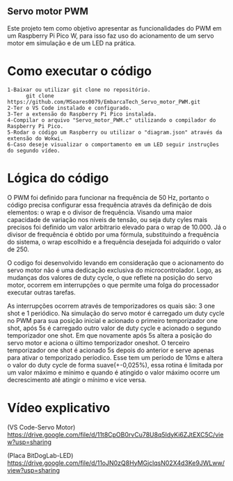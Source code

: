 ## Servo motor PWM

Este projeto tem como objetivo apresentar as funcionalidades do PWM em um Raspberry Pi Pico W, para isso faz uso do acionamento de um servo motor em simulação e de um LED na prática.

# Como executar o código
    1-Baixar ou utilizar git clone no repositório.
          git clone https://github.com/MSoares0079/EmbarcaTech_Servo_motor_PWM.git
    2-Ter o VS Code instalado e configurado.
    3-Ter a extensão do Raspberry Pi Pico instalada.
    4-Compilar o arquivo "Servo_motor_PWM.c" utilizando o compilador do Raspberry Pi Pico.
    5-Rodar o código um Raspberry ou utilizar o "diagram.json" através da extensão do Wokwi.
    6-Caso deseje visualizar o comportamento em um LED seguir instruções do segundo vídeo.
# Lógica do código

O PWM foi definido para funcionar na frequência de 50 Hz,
portanto o código precisa configurar essa frequência através da definição de dois elementos: o wrap e o divisor de frequência.
Visando uma maior capacidade de variação nos niveis de tensão,
ou seja duty cyles mais precisos foi definido um valor arbitrario elevado para o wrap de 10.000. 
Já o divisor de frequência é obtido por uma fórmula, substituindo a frequência do sistema,
o wrap escolhido e a frequência desejada foi adquirido o valor de 250.


O codigo foi desenvolvido levando em consideração que o acionamento do servo motor não é uma dedicação exclusiva do microcontrolador. 
Logo, as mudanças dos valores de duty cycle, o que reflete na posição do servo motor,
ocorrem em interrupções o que permite uma folga do processador executar outras tarefas.  


As interrupções ocorrem através de temporizadores os quais são: 3 one shot e 1 periódico. 
Na simulação do servo motor é carregado um duty cycle no PWM para sua posição inicial e acionado o primeiro temporizador one shot,
após 5s é carregado outro valor de duty cycle e acionado o segundo temporizador one shot.
Em que novamente após 5s altera a posição do servo motor e aciona o último temporizador oneshot.
O terceiro temporizador one shot é acionado 5s depois do anterior e serve apenas para ativar o temporizado períodico.
Esse tem um período de 10ms e altera o valor do duty cycle de forma suave(+-0,025%), 
essa rotina é limitada por um valor máximo e mínimo e quando é atingido o valor máximo ocorre um decrescimento até atingir o mínimo e vice versa.

# Vídeo explicativo
(VS Code-Servo Motor)
https://drive.google.com/file/d/11t8CpOB0rvCu78U8q5IdyKi6ZJtEXC5C/view?usp=sharing


(Placa BitDogLab-LED)
https://drive.google.com/file/d/11oJN0zQ8HyMGjclqsN02X4d3Ke9JWLww/view?usp=sharing
